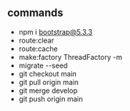 ## commands
- npm i bootstrap@5.3.3
- route:clear
- route:cache
- make:factory ThreadFactory -m
- migrate --seed
- git checkout main
- git pull origin main
- git merge develop
- git push origin main